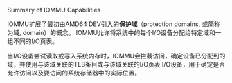 
Summary of IOMMU Capabilities

IOMMU扩展了最初由AMD64 DEV引入的**保护域**（protection domains, 或简称为域, domain）的概念。 IOMMU允许将系统中的每个I/O设备分配给特定域和一组不同的I/O页表。 

当I/O设备尝试读取或写入系统内存时，IOMMU会拦截访问，确定设备已分配到的域，并使用与该域关联的TLB条目或与该域关联的I/O页表 I/O设备，用于确定是否允许访问以及要访问的系统存储器中的实际位置。

